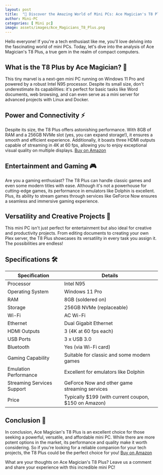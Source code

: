 ```yaml
---
layout: post
title:  "🚀 Discover the Amazing World of Mini PCs: Ace Magician's T8 Plus Review 🖥️"
author: Mini-PC
categories: [ Mini pc]
image: assets/images/Ace_Magicians_T8_Plus.png
--- 
```


Hello everyone! If you're a tech enthusiast like me, you'll love delving into the fascinating world of mini PCs. Today, let's dive into the analysis of Ace Magician's T8 Plus, a true gem in the realm of compact computers.

## What is the T8 Plus by Ace Magician? 💎
This tiny marvel is a next-gen mini PC running on Windows 11 Pro and powered by a robust Intel N95 processor. Despite its small size, don't underestimate its capabilities: it's perfect for basic tasks like Word documents, web browsing, and can even serve as a mini server for advanced projects with Linux and Docker.

## Power and Connectivity ⚡
Despite its size, the T8 Plus offers astonishing performance. With 8GB of RAM and a 256GB NVMe slot (yes, you can expand storage!), it ensures a smooth and efficient experience. Additionally, it boasts three HDMI outputs capable of streaming in 4K at 60 fps, allowing you to enjoy exceptional visual quality on multiple displays. [Buy on Amazon](https://amzn.to/3QtPnWr)


## Entertainment and Gaming 🎮
Are you a gaming enthusiast? The T8 Plus can handle classic games and even some modern titles with ease. Although it's not a powerhouse for cutting-edge games, its performance in emulators like Dolphin is excellent. Plus, its ability to stream games through services like GeForce Now ensures a seamless and immersive gaming experience.

## Versatility and Creative Projects 🎨
This mini PC isn't just perfect for entertainment but also ideal for creative and productivity projects. From editing documents to creating your own Plex server, the T8 Plus showcases its versatility in every task you assign it. The possibilities are endless!

## Specifications 🛠️

| **Specification**           | **Details**                                             |
|-----------------------------|---------------------------------------------------------|
| Processor                   | Intel N95                                               |
| Operating System            | Windows 11 Pro                                          |
| RAM                         | 8GB (soldered on)                                       |
| Storage                     | 256GB NVMe (replaceable)                                 |
| Wi-Fi                       | AC Wi-Fi                                                |
| Ethernet                    | Dual Gigabit Ethernet                                    |
| HDMI Outputs                | 3 (4K at 60 fps each)                                   |
| USB Ports                   | 3 x USB 3.0                                             |
| Bluetooth                   | Yes (via Wi-Fi card)                                    |
| Gaming Capability           | Suitable for classic and some modern games               |
| Emulation Performance       | Excellent for emulators like Dolphin                     |
| Streaming Services Support  | GeForce Now and other game streaming services            |
| Price                       | Typically $199 (with current coupon, $150 on Amazon)     |

## Conclusion 🌟
In conclusion, Ace Magician's T8 Plus is an excellent choice for those seeking a powerful, versatile, and affordable mini PC. While there are more potent options in the market, its performance and quality make it worth considering. So if you're looking for a reliable companion for your tech projects, the T8 Plus could be the perfect choice for you! [Buy on Amazon](https://amzn.to/3QtPnWr)

What are your thoughts on Ace Magician's T8 Plus? Leave us a comment and share your experience with this incredible mini PC!

